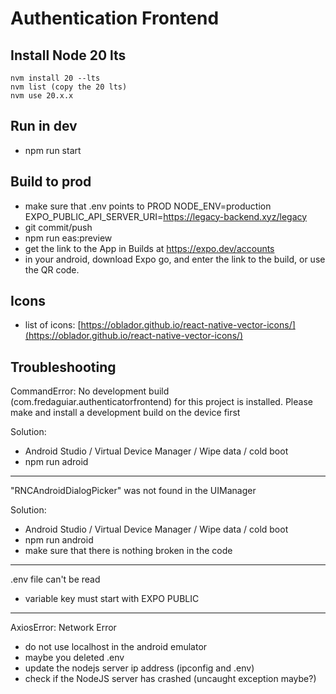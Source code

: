 # Authentication Frontend

## Install Node 20 lts

```
nvm install 20 --lts
nvm list (copy the 20 lts)
nvm use 20.x.x
```

## Run in dev

- npm run start

## Build to prod

- make sure that .env points to PROD
  NODE_ENV=production
  EXPO_PUBLIC_API_SERVER_URI=https://legacy-backend.xyz/legacy
- git commit/push
- npm run eas:preview
- get the link to the App in Builds at https://expo.dev/accounts
- in your android, download Expo go, and enter the link to the build, or use the QR code.

## Icons

- list of icons: [https://oblador.github.io/react-native-vector-icons/](https://oblador.github.io/react-native-vector-icons/)

## Troubleshooting

CommandError: No development build (com.fredaguiar.authenticatorfrontend) for this project is installed. Please make and install a development build on the device first

Solution:

- Android Studio / Virtual Device Manager / Wipe data / cold boot
- npm run adroid

---

"RNCAndroidDialogPicker" was not found in the UIManager

Solution:

- Android Studio / Virtual Device Manager / Wipe data / cold boot
- npm run android
- make sure that there is nothing broken in the code

---

.env file can't be read

- variable key must start with EXPO PUBLIC

---

AxiosError: Network Error

- do not use localhost in the android emulator
- maybe you deleted .env
- update the nodejs server ip address (ipconfig and .env)
- check if the NodeJS server has crashed (uncaught exception maybe?)

